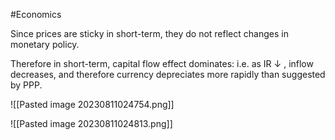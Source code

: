 #Economics 

Since prices are sticky in short-term, they do not reflect changes in monetary policy. 

Therefore in short-term, capital flow effect dominates:
i.e. as IR $\downarrow$ , inflow decreases, and therefore currency depreciates more rapidly than suggested by PPP.

![[Pasted image 20230811024754.png]]

![[Pasted image 20230811024813.png]]